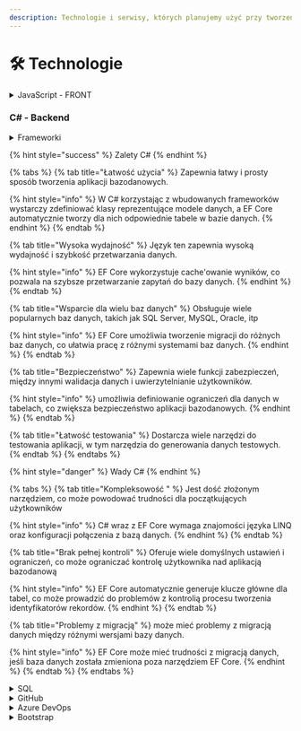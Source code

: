 ```yaml
---
description: Technologie i serwisy, których planujemy użyć przy tworzeniu aplikacji.
---
```


# 🛠 Technologie

<details>

<summary>JavaScript - FRONT</summary>

Vue.js

</details>

### C# - Backend

<details>

<summary>Frameworki</summary>

### EF CORE

Entity Framework Core (EF Core) to narzędzie dla języka C#, które umożliwia programistom manipulowanie danymi w bazie danych.&#x20;

EF Core pozwala na mapowanie obiektów w kodzie na odpowiednie obiekty w bazie danych, dzięki czemu programiści mogą pracować z danymi za pomocą języka C#.&#x20;

Jest to otwartoźródłowy projekt stworzony przez Microsoft.

Programiści definiują modele obiektów, a EF Core tworzy schemat bazy danych z tych modeli.

```
// "Entity Framework Core in Action" autorstwa Jona Smitha
 - rozdział 1: 
"Introducing Entity Framework Core"
```

### ASP.NET CORE

.NET Core to otwarte oprogramowanie, które umożliwia tworzenie aplikacji internetowych, w tym REST API, na różnych systemach operacyjnych

REST API to interfejs programowania aplikacji, który umożliwia komunikację między różnymi systemami i aplikacjami za pomocą protokołu HTTP.

ASP.NET Core to framework, który zapewnia narzędzia i biblioteki do budowania aplikacji internetowych i REST API.&#x20;

```
// "Building RESTful Web APIs with .NET Core" autorstwa Iriny Scurtu 
```

Ten modułowy framework oferuje wiele funkcji, takich jak obsługa żądań HTTP, routowanie, logowanie, autoryzacja i uwierzytelnianie, testowanie jednostkowe i wiele innych.

</details>

{% hint style="success" %}
Zalety C#
{% endhint %}

{% tabs %}
{% tab title="Łatwość użycia" %}
Zapewnia łatwy i prosty sposób tworzenia aplikacji bazodanowych.&#x20;

{% hint style="info" %}
W C# korzystając z wbudowanych frameworków wystarczy zdefiniować klasy reprezentujące modele danych, a EF Core automatycznie tworzy dla nich odpowiednie tabele w bazie danych.
{% endhint %}
{% endtab %}

{% tab title="Wysoka wydajność" %}
Język ten zapewnia wysoką wydajność i szybkość przetwarzania danych.

{% hint style="info" %}
EF Core wykorzystuje cache'owanie wyników, co pozwala na szybsze przetwarzanie zapytań do bazy danych.
{% endhint %}
{% endtab %}

{% tab title="Wsparcie dla wielu baz danych" %}
Obsługuje wiele popularnych baz danych, takich jak SQL Server, MySQL, Oracle, itp

{% hint style="info" %}
EF Core umożliwia tworzenie migracji do różnych baz danych, co ułatwia pracę z różnymi systemami baz danych.
{% endhint %}
{% endtab %}

{% tab title="Bezpieczeństwo" %}
Zapewnia wiele funkcji zabezpieczeń, między innymi walidacja danych i uwierzytelnianie użytkowników.

{% hint style="info" %}
umożliwia definiowanie ograniczeń dla danych w tabelach, co zwiększa bezpieczeństwo aplikacji bazodanowych.
{% endhint %}
{% endtab %}

{% tab title="Łatwość testowania" %}
Dostarcza wiele narzędzi do testowania aplikacji, w tym narzędzia do generowania danych testowych.
{% endtab %}
{% endtabs %}

{% hint style="danger" %}
Wady C#
{% endhint %}

{% tabs %}
{% tab title="Kompleksowość " %}
Jest dość złożonym narzędziem, co może powodować trudności dla początkujących użytkowników

{% hint style="info" %}
C# wraz z EF Core wymaga znajomości języka LINQ oraz konfiguracji połączenia z bazą danych.
{% endhint %}
{% endtab %}

{% tab title="Brak pełnej kontroli" %}
Oferuje wiele domyślnych ustawień i ograniczeń, co może ograniczać kontrolę użytkownika nad aplikacją bazodanową

{% hint style="info" %}
EF Core automatycznie generuje klucze główne dla tabel, co może prowadzić do problemów z kontrolią procesu tworzenia identyfikatorów rekordów.
{% endhint %}
{% endtab %}

{% tab title="Problemy z migracją" %}
może mieć problemy z migracją danych między różnymi wersjami bazy danych.

{% hint style="info" %}
EF Core może mieć trudności z migracją danych, jeśli baza danych została zmieniona poza narzędziem EF Core.
{% endhint %}
{% endtab %}
{% endtabs %}

<details>

<summary>SQL</summary>

Microsoft SQL Server

</details>

<details>

<summary>GitHub</summary>



</details>

<details>

<summary>Azure DevOps</summary>



</details>

<details>

<summary>Bootstrap</summary>



</details>
